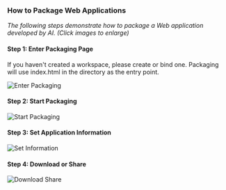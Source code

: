 ### How to Package Web Applications
*The following steps demonstrate how to package a Web application developed by AI. (Click images to enlarge)*

#### Step 1: Enter Packaging Page

If you haven't created a workspace, please create or bind one. Packaging will use index.html in the directory as the entry point.

![Enter Packaging](/manuals/assets/teach_step/1-1.png)

#### Step 2: Start Packaging
![Start Packaging](/manuals/assets/teach_step/1-2.png)

#### Step 3: Set Application Information
![Set Information](/manuals/assets/teach_step/1-3.jpg)

#### Step 4: Download or Share
![Download Share](/manuals/assets/teach_step/1-4.jpg)

